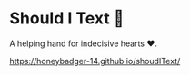 # Should I Text 📱

A helping hand for indecisive hearts ❤️. 

https://honeybadger-14.github.io/shoudIText/
